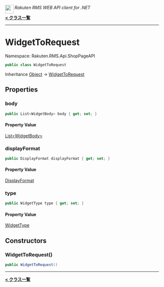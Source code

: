 <img align="left" style="height: 2em;" src="https://webservice.rakuten.co.jp/favicon.ico"><em>Rakuten RMS WEB API client for .NET</em>

[**< クラス一覧**](./)
- - -

# WidgetToRequest

Namespace: Rakuten.RMS.Api.ShopPageAPI

```csharp
public class WidgetToRequest
```

Inheritance [Object](https://docs.microsoft.com/en-us/dotnet/api/system.object) → [WidgetToRequest](./rakuten.rms.api.shoppageapi.widgettorequest)

## Properties

### <a id="properties-body"/>**body**

```csharp
public List<WidgetBody> body { get; set; }
```

#### Property Value

[List&lt;WidgetBody&gt;](https://docs.microsoft.com/en-us/dotnet/api/system.collections.generic.list-1)<br>

### <a id="properties-displayformat"/>**displayFormat**

```csharp
public DisplayFormat displayFormat { get; set; }
```

#### Property Value

[DisplayFormat](./rakuten.rms.api.shoppageapi.displayformat)<br>

### <a id="properties-type"/>**type**

```csharp
public WidgetType type { get; set; }
```

#### Property Value

[WidgetType](./rakuten.rms.api.shoppageapi.widgettype)<br>

## Constructors

### <a id="constructors-.ctor"/>**WidgetToRequest()**

```csharp
public WidgetToRequest()
```


- - -
[**< クラス一覧**](./)
